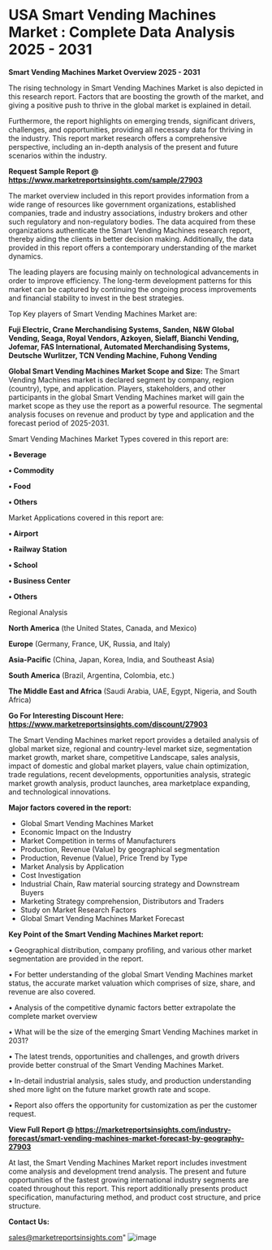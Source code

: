 # USA Smart Vending Machines Market : Complete Data Analysis 2025 - 2031

<Strong> Smart Vending Machines Market Overview 2025 - 2031</strong>

The rising technology in Smart Vending Machines Market is also depicted in this research report. Factors that are boosting the growth of the market, and giving a positive push to thrive in the global market is explained in detail.

Furthermore, the report highlights on emerging trends, significant drivers, challenges, and opportunities, providing all necessary data for thriving in the industry. This report market research offers a comprehensive perspective, including an in-depth analysis of the present and future scenarios within the industry.

<strong>Request Sample Report @ <a href=https://www.marketreportsinsights.com/sample/27903>https://www.marketreportsinsights.com/sample/27903</a></strong>

The market overview included in this report provides information from a wide range of resources like government organizations, established companies, trade and industry associations, industry brokers and other such regulatory and non-regulatory bodies. The data acquired from these organizations authenticate the Smart Vending Machines research report, thereby aiding the clients in better decision making. Additionally, the data provided in this report offers a contemporary understanding of the market dynamics.

The leading players are focusing mainly on technological advancements in order to improve efficiency. The long-term development patterns for this market can be captured by continuing the ongoing process improvements and financial stability to invest in the best strategies.

Top Key players of Smart Vending Machines Market are:

<strong>Fuji Electric, Crane Merchandising Systems, Sanden, N&W Global Vending, Seaga, Royal Vendors, Azkoyen, Sielaff, Bianchi Vending, Jofemar, FAS International, Automated Merchandising Systems, Deutsche Wurlitzer, TCN Vending Machine, Fuhong Vending</strong>

<strong><b>Global Smart Vending Machines Market Scope and Size:</b></strong>
The Smart Vending Machines market is declared segment by company, region (country), type, and application. Players, stakeholders, and other participants in the global Smart Vending Machines market will gain the market scope as they use the report as a powerful resource. The segmental analysis focuses on revenue and product by type and application and the forecast period of 2025-2031.

Smart Vending Machines Market Types covered in this report are:

<strong>• Beverage

• Commodity

• Food

• Others</strong>

Market Applications covered in this report are:

<strong>• Airport

• Railway Station

• School

• Business Center

• Others</strong> 

Regional Analysis

<strong>North America</strong> (the United States, Canada, and Mexico)

<strong>Europe</strong> (Germany, France, UK, Russia, and Italy)

<strong>Asia-Pacific</strong> (China, Japan, Korea, India, and Southeast Asia)

<strong>South America</strong> (Brazil, Argentina, Colombia, etc.)

<strong>The Middle East and Africa</strong> (Saudi Arabia, UAE, Egypt, Nigeria, and South Africa)

<strong>Go For Interesting Discount Here: <a href=https://www.marketreportsinsights.com/discount/27903>https://www.marketreportsinsights.com/discount/27903</a></strong>

The Smart Vending Machines market report provides a detailed analysis of global market size, regional and country-level market size, segmentation market growth, market share, competitive Landscape, sales analysis, impact of domestic and global market players, value chain optimization, trade regulations, recent developments, opportunities analysis, strategic market growth analysis, product launches, area marketplace expanding, and technological innovations.

<strong><b>Major factors covered in the report:</b></strong>
<ul>
  <li>Global Smart Vending Machines Market </li>
  <li>Economic Impact on the Industry</li>
  <li>Market Competition in terms of Manufacturers</li>
  <li>Production, Revenue (Value) by geographical segmentation</li>
  <li>Production, Revenue (Value), Price Trend by Type</li>
  <li>Market Analysis by Application</li>
  <li>Cost Investigation</li>
  <li>Industrial Chain, Raw material sourcing strategy and Downstream Buyers</li>
  <li>Marketing Strategy comprehension, Distributors and Traders</li>
  <li>Study on Market Research Factors</li>
  <li>Global Smart Vending Machines Market Forecast</li>
</ul>

<strong><b>Key Point of the Smart Vending Machines Market report:</b></strong>

• Geographical distribution, company profiling, and various other market segmentation are provided in the report.

• For better understanding of the global Smart Vending Machines market status, the accurate market valuation which comprises of size, share, and revenue are also covered.

• Analysis of the competitive dynamic factors better extrapolate the complete market overview

• What will be the size of the emerging Smart Vending Machines market in 2031?

• The latest trends, opportunities and challenges, and growth drivers provide better construal of the Smart Vending Machines Market.

• In-detail industrial analysis, sales study, and production understanding shed more light on the future market growth rate and scope.

• Report also offers the opportunity for customization as per the customer request.

<strong><b>View Full Report @ <a href=https://marketreportsinsights.com/industry-forecast/smart-vending-machines-market-forecast-by-geography-27903>https://marketreportsinsights.com/industry-forecast/smart-vending-machines-market-forecast-by-geography-27903</a></b></strong>


At last, the Smart Vending Machines Market report includes investment come analysis and development trend analysis. The present and future opportunities of the fastest growing international industry segments are coated throughout this report. This report additionally presents product specification, manufacturing method, and product cost structure, and price structure.

<strong>Contact Us:</strong>

sales@marketreportsinsights.com"
![image](https://github.com/user-attachments/assets/3cdead12-3e56-4ca3-8ba2-7c2d7612222a)
